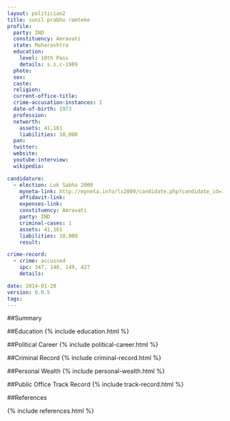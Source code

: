 ```yaml
---
layout: politician2
title: sunil prabhu ramteke
profile: 
  party: IND
  constituency: Amravati
  state: Maharashtra
  education: 
    level: 10th Pass
    details: s.s.c-1989
  photo: 
  sex: 
  caste: 
  religion: 
  current-office-title: 
  crime-accusation-instances: 1
  date-of-birth: 1973
  profession: 
  networth: 
    assets: 41,161
    liabilities: 10,000
  pan: 
  twitter: 
  website: 
  youtube-interview: 
  wikipedia: 

candidature: 
  - election: Lok Sabha 2009
    myneta-link: http://myneta.info/ls2009/candidate.php?candidate_id=175
    affidavit-link: 
    expenses-link: 
    constituency: Amravati 
    party: IND
    criminal-cases: 1
    assets: 41,161
    liabilities: 10,000
    result:  

crime-record: 
  - crime: accussed
    ipc: 347, 148, 149, 427
    details:  

date: 2014-01-28
version: 0.0.5
tags: 
---
```

##Summary


##Education
{% include education.html %}


##Political Career
{% include political-career.html %}


##Criminal Record
{% include criminal-record.html %}


##Personal Wealth
{% include personal-wealth.html %}


##Public Office Track Record
{% include track-record.html %}


##References


{% include references.html %}